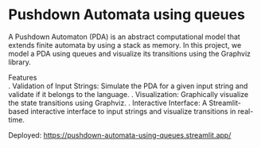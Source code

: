 # Pushdown Automata using queues
A Pushdown Automaton (PDA) is an abstract computational model that extends finite automata by using a stack as memory. In this project, we model a PDA using queues and visualize its transitions using the Graphviz library.

Features  
. Validation of Input Strings: Simulate the PDA for a given input string and validate if it belongs to the language.
. Visualization: Graphically visualize the state transitions using Graphviz.
. Interactive Interface: A Streamlit-based interactive interface to input strings and visualize transitions in real-time.

Deployed: https://pushdown-automata-using-queues.streamlit.app/
